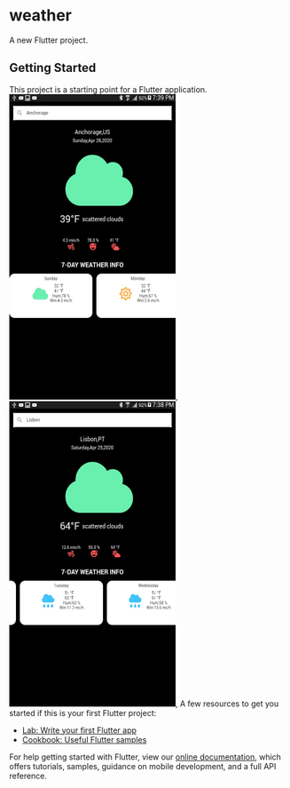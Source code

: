# weather

A new Flutter project.

## Getting Started

This project is a starting point for a Flutter application.
<img src="https://github.com/vipuluthaiah/Weather-App-Flutter/blob/master/weather/ss/WhatsApp%20Image%202020-04-25%20at%207.40.37%20PM%20(1).jpeg" width="300" height="550">,
<img src="https://github.com/vipuluthaiah/Weather-App-Flutter/blob/master/weather/ss/WhatsApp%20Image%202020-04-25%20at%207.40.37%20PM.jpeg" width="300" height="550">,
A few resources to get you started if this is your first Flutter project:

- [Lab: Write your first Flutter app](https://flutter.dev/docs/get-started/codelab)
- [Cookbook: Useful Flutter samples](https://flutter.dev/docs/cookbook)

For help getting started with Flutter, view our
[online documentation](https://flutter.dev/docs), which offers tutorials,
samples, guidance on mobile development, and a full API reference.
